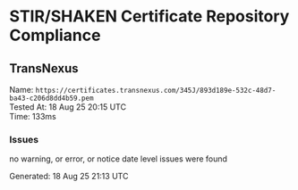 # STIR/SHAKEN Certificate Repository Compliance

## TransNexus

Name: `https://certificates.transnexus.com/345J/893d189e-532c-48d7-ba43-c206d8dd4b59.pem`\
Tested At: 18 Aug 25 20:15 UTC\
Time: 133ms

### Issues

no warning, or error, or notice date level issues were found

Generated: 18 Aug 25 21:13 UTC